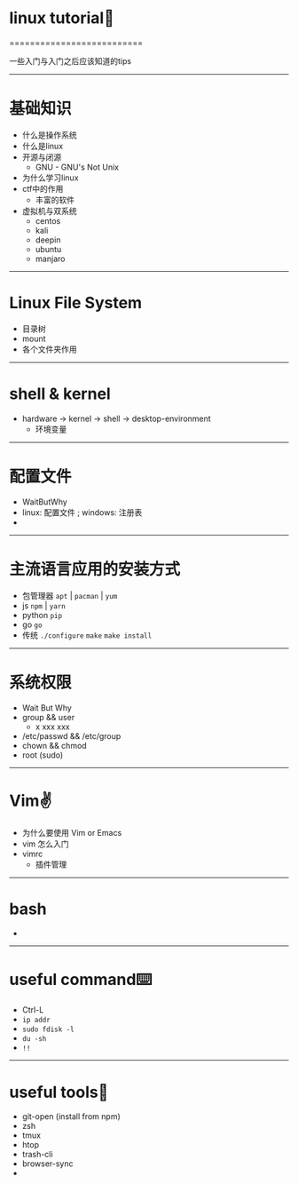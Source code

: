 <!-- footer:2018-01-19 FKY -->

# linux tutorial:underage:
==========================

一些入门与入门之后应该知道的tips

---

# 基础知识

- 什么是操作系统
- 什么是linux
- 开源与闭源
	- GNU - GNU's Not Unix
- 为什么学习linux
- ctf中的作用
	- 丰富的软件
- 虚拟机与双系统
	- centos
	- kali
	- deepin
	- ubuntu
	- manjaro

---

# Linux File System

- 目录树
- mount
- 各个文件夹作用

---
# shell & kernel

- hardware -> kernel -> shell -> desktop-environment
	- 环境变量

---
# 配置文件

- WaitButWhy
- linux: 配置文件 ; windows: 注册表
- 

--- 
# 主流语言应用的安装方式

- 包管理器 `apt` | `pacman` | `yum`
- js `npm` | `yarn`
- python `pip`
- go `go`
- 传统 `./configure` `make` `make install`

---
# 系统权限

- Wait But Why
- group && user
	- x xxx xxx
- /etc/passwd && /etc/group 
- chown && chmod
- root (sudo)

---
# Vim:v:

- 为什么要使用 Vim or Emacs
- vim 怎么入门
- vimrc
  - 插件管理

---
# bash

- 
---

# useful command:keyboard:

- Ctrl-L
- `ip addr`
- `sudo fdisk -l`
- `du -sh`
- `!!`

---
# useful tools:hammer:

- git-open (install from npm)
- zsh
- tmux
- htop
- trash-cli
- browser-sync
- 